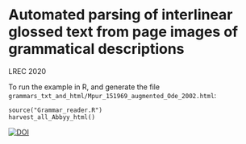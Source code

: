 # Automated parsing of interlinear glossed text from page images of grammatical descriptions

LREC 2020

To run the example in R, and generate the file ``grammars_txt_and_html/Mpur_151969_augmented_Ode_2002.html``:

```{r}
source("Grammar_reader.R")
harvest_all_Abbyy_html()
```

[![DOI](https://zenodo.org/badge/223393853.svg)](https://zenodo.org/badge/latestdoi/223393853)
